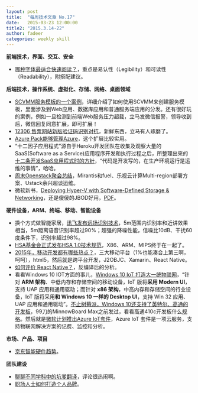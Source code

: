 ```yaml
---
layout: post
title:  "每周技术文章 No.17"
date:   2015-03-23 12:00:00
title2: "2015.3.14-22"
author: fadeer
categories: weekly skill
---
```

**前端技术，界面、交互、安全**

* [哪种字体最适合快速阅读？](http://www.uisdc.com/fonts-for-quick-reading)，重点是易认性（Legibility）和可读性（Readability），附搭配建议。

**后端技术，操作系统、虚拟化、存储、网络、桌面领域**

* [SCVMM服务模板的一个案例](http://markwin.blog.51cto.com/148406/1621102)，详细介绍了如何使用SCVMM来创建服务模板，里面涉及到Web应用、数据库应用和普通服务端应用的分发。还有很好玩的案例，例如一旦检测到前端Web服务压力超载，立马发微信报警，领导收到后，微信回复同意扩展，即可扩展！
* [12306 售票网站新版验证码识别对抗](http://linux.im/2015/03/17/12306-new-captcha.html)，新鲜东西，立马有人琢磨了。
* [Azure Pack能够管理Azure](http://mp.weixin.qq.com/s?__biz=MzA3NTM1MzE4Nw==&mid=203378102&idx=1&sn=5a7bc8d417405b154966e27db685d577#rd)，这个扩展比较实用。
* “十二因子应用程式”源自于Heroku开发团队在收集及观察大量的SaaS(Software as a Service)应用程序开发和执行过程之后，所整理出來的[十二条开发SaaS应用程式时的方针](http://openstack.wiaapp.com/?p=1309)，“代码是开发写的，在生产环境运行是运维的事情”，哈哈。
* [周末Openstack聚会总结](http://www.chenshake.com/openstack-weekend-gatherings-summary-march-21-2015/)，Mirantis和fuel、乐视云计算Multi-region部署方案、Ustack余兴超谈运维。
* 微软新书，[Deploying Hyper-V with Software-Defined Storage & Networking](http://blogs.msdn.com/b/microsoft_press/archive/2015/03/17/free-ebook-microsoft-system-center-deploying-hyper-v-with-software-defined-storage-amp-networking.aspx)，还是傻傻的JBOD好用，[PDF](http://download.microsoft.com/download/F/9/D/F9D63A0A-F997-487B-B50A-FF59DE37A558/9780735695672.pdf)。


**硬件设备，ARM、终端、移动、智能设备**

* 换个方式做智能家居，[讯飞发布远场识别技术](http://www.leiphone.com/news/201503/BEMTcSwMitKKe9nO.html)，5m范围内识别率和近讲效果相当，5m距离语音识别率超过90%；超强的降噪性能，信噪比10dB、干扰60度条件下，识别率超过98%。
* [HSA基金会正式发布HSA 1.0技术规范](http://www.expreview.com/39409.html)，X86、ARM、MIPS终于在一起了。
* [2015年，移动开发都有哪些热点？](http://www.infoq.com/cn/articles/mobile-trend-2015)，三大移动平台（1%也能凑合上第三啊，呵呵），html5，然后就是跨平台开发，J2OBJC、Xamarin、React Native。
* [如何评价 React Native？](http://www.zhihu.com/question/27852694/answer/41704172)，反编译后的分析。
* 看看Windows 10 IOT方面的事儿，[Windows 10 IoT 打造大一统物联网](http://www.dgtle.com/article-9689-1.html)，“针对 **ARM 架构**、中低内存和存储空间的移动设备，IoT 版将**采用 Modern UI**，支持 UAP 应用和通用驱动；而针对 **x86 架构**，中高内存和存储空间的行业设备，IoT 版将采用**和 Windows 10 一样的 Desktop UI**，支持 Win 32 应用、UAP 应用和通用驱动”。[不止树莓派，Windows 10还支持了英特尔、高通的开发板](http://www.leiphone.com/news/201503/o3UYPNo9SUAWIwvl.html)，99刀的MinnowBoard Max之前发过，看看高通410c开发板什么[规格](http://www.cnmo.com/news/480548.html)。然后就是[微软计划推出Azure IoT套件](http://www.infoq.com/cn/news/2015/03/ms-azure-iot-suite)，Azure IoT 套件是一项云服务，支持物联网解决方案的记费、监控和分析。

**市场、产品、项目**

* [京东智能硬件趋势](http://zhidx.com/p/7766.html)。

**团队建设**

* [聊聊不同学科中的坑爹翻译](http://program-think.blogspot.com/2015/03/Translation-Mistakes.html)，评论很热闹啊。
* [职场人士如何打造个人品牌](http://www.woshipm.com/zhichang/143520.html)。


